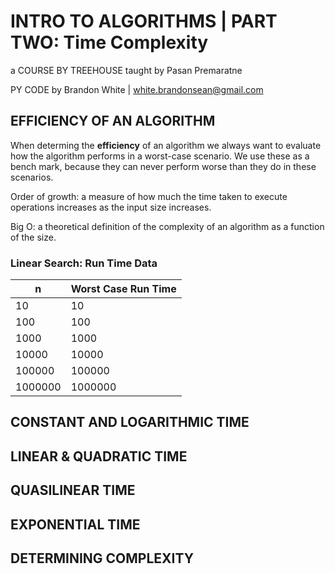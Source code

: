 # INTRO TO ALGORITHMS | PART TWO: Time Complexity

a COURSE BY TREEHOUSE
taught by Pasan Premaratne

PY CODE by Brandon White | white.brandonsean@gmail.com

## EFFICIENCY OF AN ALGORITHM

When determing the **efficiency** of an algorithm we always want to evaluate how the algorithm performs in a worst-case scenario. We use these as a bench mark, because they can never perform worse than they do in these scenarios.

Order of growth: a measure of how much the time taken to execute operations increases as the input size increases.

Big O: a theoretical definition of the complexity of an algorithm as a function of the size.

### Linear Search: Run Time Data
| n | Worst Case Run Time |
|---|---------------------|
| 10 | 10 |
| 100 | 100 |
| 1000 | 1000 |
| 10000 | 10000 |
| 100000 | 100000 |
| 1000000 | 1000000 |

## CONSTANT AND LOGARITHMIC TIME

## LINEAR & QUADRATIC TIME

## QUASILINEAR TIME

## EXPONENTIAL TIME

## DETERMINING COMPLEXITY